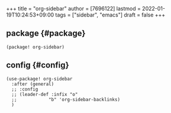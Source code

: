 +++
title = "org-sidebar"
author = [7696122]
lastmod = 2022-01-19T10:24:53+09:00
tags = ["sidebar", "emacs"]
draft = false
+++

## package {#package}

```elisp
(package! org-sidebar)
```


## config {#config}

```elisp
(use-package! org-sidebar
  :after (general)
  ;; :config
  ;; (leader-def :infix "o"
  ;;            "b" 'org-sidebar-backlinks)
  )
```
